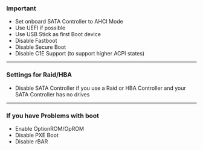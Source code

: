 ### Important

  - Set onboard SATA Controller to AHCI Mode
  - Use UEFI if possible
  - Use USB Stick as first Boot device
  - Disable Fastboot
  - Disable Secure Boot
  - Disable C1E Support (to support higher ACPI states)

---

### Settings for Raid/HBA

  - Disable SATA Controller if you use a Raid or HBA Controller and your SATA Controller has no drives

---

### If you have Problems with boot

  - Enable OptionROM/OpROM
  - Disable PXE Boot
  - Disable rBAR
